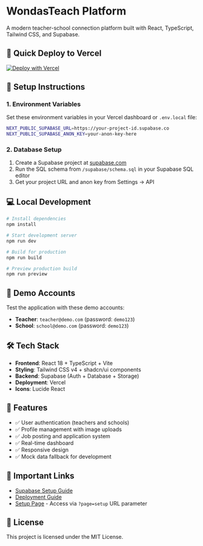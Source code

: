 # WondasTeach Platform

A modern teacher-school connection platform built with React, TypeScript, Tailwind CSS, and Supabase.

## 🚀 Quick Deploy to Vercel

[![Deploy with Vercel](https://vercel.com/button)](https://vercel.com/new/clone?repository-url=https://github.com/your-username/wondasteach-platform)

## 🔧 Setup Instructions

### 1. Environment Variables

Set these environment variables in your Vercel dashboard or `.env.local` file:

```bash
NEXT_PUBLIC_SUPABASE_URL=https://your-project-id.supabase.co
NEXT_PUBLIC_SUPABASE_ANON_KEY=your-anon-key-here
```

### 2. Database Setup

1. Create a Supabase project at [supabase.com](https://supabase.com)
2. Run the SQL schema from `/supabase/schema.sql` in your Supabase SQL editor
3. Get your project URL and anon key from Settings → API

## 💻 Local Development

```bash
# Install dependencies
npm install

# Start development server
npm run dev

# Build for production
npm run build

# Preview production build
npm run preview
```

## 📝 Demo Accounts

Test the application with these demo accounts:

- **Teacher**: `teacher@demo.com` (password: `demo123`)
- **School**: `school@demo.com` (password: `demo123`)

## 🛠 Tech Stack

- **Frontend**: React 18 + TypeScript + Vite
- **Styling**: Tailwind CSS v4 + shadcn/ui components
- **Backend**: Supabase (Auth + Database + Storage)
- **Deployment**: Vercel
- **Icons**: Lucide React

## 📖 Features

- ✅ User authentication (teachers and schools)
- ✅ Profile management with image uploads
- ✅ Job posting and application system
- ✅ Real-time dashboard
- ✅ Responsive design
- ✅ Mock data fallback for development

## 🔗 Important Links

- [Supabase Setup Guide](./supabase/setup-guide.md)
- [Deployment Guide](./DEPLOYMENT_GUIDE.md)
- [Setup Page](/?page=setup) - Access via `?page=setup` URL parameter

## 📄 License

This project is licensed under the MIT License.
